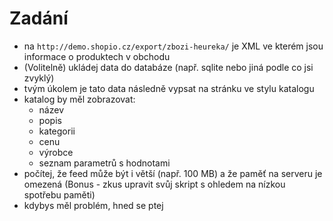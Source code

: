 Zadání
======

* na `http://demo.shopio.cz/export/zbozi-heureka/` je XML ve kterém jsou informace o produktech v obchodu
* (Volitelně) ukládej data do databáze (např. sqlite nebo jiná podle co jsi zvyklý)
* tvým úkolem je tato data následně vypsat na stránku ve stylu katalogu
* katalog by měl zobrazovat:
    * název
    * popis
    * kategorii
    * cenu
    * výrobce
    * seznam parametrů s hodnotami
* počítej, že feed může být i větší (např. 100 MB) a že paměť na serveru je omezená (Bonus - zkus upravit svůj skript s ohledem na nízkou spotřebu paměti)
* kdybys měl problém, hned se ptej
